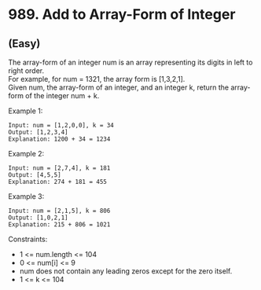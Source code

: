 # 989. Add to Array-Form of Integer
## (Easy)

The array-form of an integer num is an array representing its digits in left to right order.
<br>
For example, for num = 1321, the array form is [1,3,2,1]. <br>
Given num, the array-form of an integer, and an integer k, return the array-form of the integer num + k.
<br>
 

Example 1:

```
Input: num = [1,2,0,0], k = 34
Output: [1,2,3,4]
Explanation: 1200 + 34 = 1234
```

Example 2:

```
Input: num = [2,7,4], k = 181
Output: [4,5,5]
Explanation: 274 + 181 = 455
```

Example 3:

```
Input: num = [2,1,5], k = 806
Output: [1,0,2,1]
Explanation: 215 + 806 = 1021
```
 

Constraints:

- 1 <= num.length <= 104
- 0 <= num[i] <= 9
- num does not contain any leading zeros except for the zero itself.
- 1 <= k <= 104